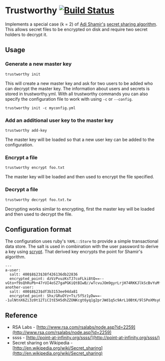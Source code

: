 # Trustworthy [![Build Status](https://secure.travis-ci.org/jtdowney/trustworthy.png?branch=master)](http://travis-ci.org/jtdowney/trustworthy)

Implements a special case (k = 2) of [Adi Shamir's](http://en.wikipedia.org/wiki/Adi_Shamir) [secret sharing algorithm](http://en.wikipedia.org/wiki/Shamir%27s_Secret_Sharing). This allows secret files to be encrypted on disk and require two secret holders to decrypt it.

## Usage

### Generate a new master key

    trustworthy init

This will create a new master key and ask for two users to be added who can decrypt the master key. The information about users and secrets is stored in trustworthy.yml. With all trustworthy commands you can also specify the configuration file to work with using `-c` or `--config`.

    trustworthy init -c myconfig.yml

### Add an additional user key to the master key

    trustworthy add-key

The master key will be loaded so that a new user key can be added to the configuration.

### Encrypt a file

    trustworthy encrypt foo.txt

The master key will be loaded and then used to encrypt the file specified.

### Decrypt a file

    trustworthy decrypt foo.txt.tw

Decrypting works similar to encrypting, first the master key will be loaded and then used to decrypt the file.

## Configuration format

The configuration uses ruby's `YAML::Store` to provide a simple transactional data store. The salt is used in combination with the user password to derive a key using [scrypt](http://www.tarsnap.com/scrypt.html). That derived key encrypts the point for Shamir's algorithm.

    ---
    a-user:
      salt: 400$8$23$38f426136db22836
      encrypted_point: dzVzPvuzKsTJ7coFLki8tQ==--vGto+f9sQhRuPb+47rUI4oSZ7gaPGKiQtBIwB//wTcvuJOm9gyrLrjH74RKKJlkScBvYuMfnhQyn9T1bIw9obsBs4YsF8VxCsDPG26Ci82n9qOENod2pP4xVzmC4VWCnbi7Y4jS+Rgsq6xp3L2zG6Ci0GWO1bSQO8hFzaMpBiCirqMAGHf0m6Yzqu6h5NFtygcyNyxAY8YxX1oxa6Bj5UwefDKplVGTI0ZbQn9vtdwKFuwXZsv11g5+zLvvq54Z2UZ/AZu/scnhXopL5IZkiclTtX8LUi9Dob3Xpqtf6WXymudvVMG0JaxkUqqRCyWtLSFE3sNdwv+877cS8PglTIKxXIZTIh7FzdEgkLSStGnw=
    another-user:
      salt: 400$8$23$df3b3153ee94da81
      encrypted_point: Shx/GRuOYz+Ts/5f5z1yDw==--1ulNtnX6Zi3z0t12TiCItE5H5dhZZONKcgt6yq1g2prJWd1q5c9ArL10BtK/9lSPoXMsyO8rURKZ3pCM4hzW043B1ksJQtyg6O71ilnSvP+4Yty8oH0SW67cGSgfkfUc0UkfcE2Osfy/YVkP/HH47qTLNTg406uJ2uWjb6OkW8sjD+mq3hp8tehyy20tEBhqyM0UOSCpvhb+EgFfYFDeG+8Gj+r4lfcdqJJvzcy5U17tpYknQm/WbnmIkvgZRFGH/NIthJdPnK43SsdPbVcSHdkw71urJ3pBmgCmyTFcdmpiSl/t1rG09f2KT63YDF+4YUSn1fuIFZXbrLez59svHbKnQ8YHvt9pCXiQHelk8Sk=

## Reference

* RSA Labs - [http://www.rsa.com/rsalabs/node.asp?id=2259](http://www.rsa.com/rsalabs/node.asp?id=2259)
* ssss - [http://point-at-infinity.org/ssss/](http://point-at-infinity.org/ssss/)
* Secret sharing on Wikipedia - [http://en.wikipedia.org/wiki/Secret_sharing](http://en.wikipedia.org/wiki/Secret_sharing)
